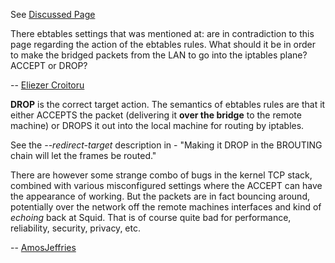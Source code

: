 See [Discussed
Page](/Features/Tproxy4#)

There ebtables settings that was mentioned at:
[](http://wiki.squid-cache.org/ConfigExamples/Intercept/DebianWithRedirectorAndReporting?highlight=%28ebtables%29)
are in contradiction to this page regarding the action of the ebtables
rules. What should it be in order to make the bridged packets from the
LAN to go into the iptables plane? ACCEPT or DROP?

\-- [Eliezer
Croitoru](/Eliezer%20Croitoru#)

**DROP** is the correct target action. The semantics of ebtables rules
are that it either ACCEPTS the packet (delivering it **over the bridge**
to the remote machine) or DROPS it out into the local machine for
routing by iptables.

See the *--redirect-target* description in
[](http://linux.die.net/man/8/ebtables) - "Making it DROP in the
BROUTING chain will let the frames be routed."

There are however some strange combo of bugs in the kernel TCP stack,
combined with various misconfigured settings where the ACCEPT can have
the appearance of working. But the packets are in fact bouncing around,
potentially over the network off the remote machines interfaces and kind
of *echoing* back at Squid. That is of course quite bad for performance,
reliability, security, privacy, etc.

\--
[AmosJeffries](/AmosJeffries#)
